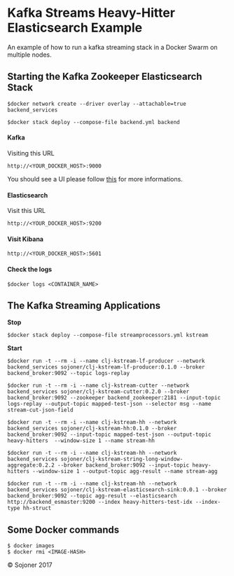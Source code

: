 # Kafka Streams Heavy-Hitter Elasticsearch Example

An example of how to run a kafka streaming stack in a Docker Swarm on multiple nodes.

## Starting the Kafka Zookeeper Elasticsearch Stack

    $docker network create --driver overlay --attachable=true backend_services

    $docker stack deploy --compose-file backend.yml backend

#### Kafka

Visiting this URL

    http://<YOUR_DOCKER_HOST>:9000

You should see a UI please follow [this](https://github.com/yahoo/kafka-manager) for more informations.

#### Elasticsearch

Visit this URL

    http://<YOUR_DOCKER_HOST>:9200

#### Visit Kibana

    http://<YOUR_DOCKER_HOST>:5601

#### Check the logs 

    $docker logs <CONTAINER_NAME>

## The Kafka Streaming Applications

__Stop__

    $docker stack deploy --compose-file streamprocessors.yml kstream

__Start__

	$docker run -t --rm -i --name clj-kstream-lf-producer --network backend_services sojoner/clj-kstream-lf-producer:0.1.0 --broker backend_broker:9092 --topic logs-replay

	$docker run -t --rm -i --name clj-kstream-cutter --network backend_services sojoner/clj-kstream-cutter:0.2.0 --broker backend_broker:9092 --zookeeper backend_zookeeper:2181 --input-topic logs-replay --output-topic mapped-test-json --selector msg --name stream-cut-json-field
	
	$docker run -t --rm -i --name clj-kstream-hh --network backend_services sojoner/clj-kstream-hh:0.1.0 --broker backend_broker:9092 --input-topic mapped-test-json --output-topic heavy-hitters  --window-size 1 --name stream-hh

	$docker run -t --rm -i --name clj-kstream-hh --network backend_services sojoner/clj-kstream-string-long-window-aggregate:0.2.2 --broker backend_broker:9092 --input-topic heavy-hitters --window-size 1 --output-topic agg-result --name stream-agg

	$docker run -t --rm -i --name clj-kstream-hh --network backend_services sojoner/clj-kstream-elasticsearch-sink:0.0.1 --broker backend_broker:9092 --topic agg-result --elasticsearch http://backend_esmaster:9200 --index heavy-hitters-test-idx --index-type hh-struct


	


    


## Some Docker commands

    $ docker images
    $ docker rmi <IMAGE-HASH>

© Sojoner 2017

